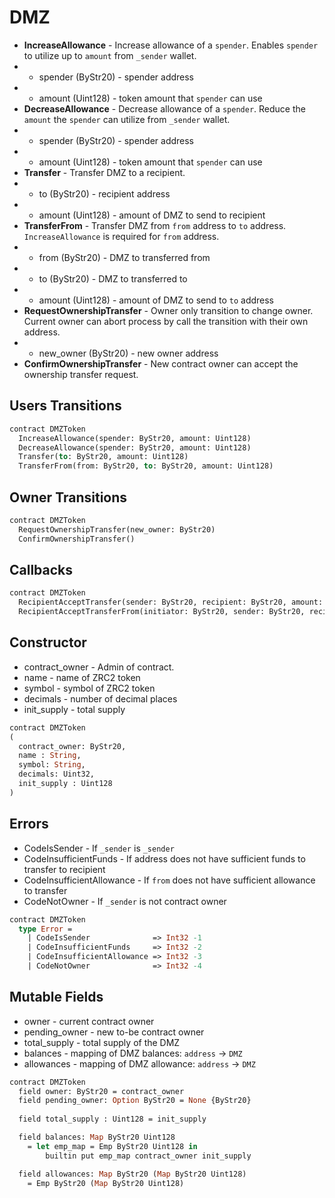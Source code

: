 # DMZ

 * **IncreaseAllowance** - Increase allowance of a `spender`. Enables `spender` to utilize up to `amount` from `_sender` wallet.
 * - spender (ByStr20) - spender address
 * - amount (Uint128) - token amount that `spender` can use
 * **DecreaseAllowance** - Decrease allowance of a `spender`. Reduce the `amount` the `spender` can utilize from `_sender` wallet.
 * - spender (ByStr20) - spender address
 * - amount (Uint128) - token amount that `spender` can use
 * **Transfer** - Transfer DMZ to a recipient.
 * - to (ByStr20) - recipient address
 * - amount (Uint128) - amount of DMZ to send to recipient
 * **TransferFrom** - Transfer DMZ from `from` address to `to` address. `IncreaseAllowance` is required for `from` address.
 * - from (ByStr20) - DMZ to transferred from
 * - to (ByStr20) - DMZ to transferred to
 * - amount (Uint128) - amount of DMZ to send to `to` address
 * **RequestOwnershipTransfer** - Owner only transition to change owner. Current owner can abort process by call the transition with their own address.
 * - new_owner (ByStr20) - new owner address
 * **ConfirmOwnershipTransfer** - New contract owner can accept the ownership transfer request.

## Users Transitions
```Ocaml
contract DMZToken
  IncreaseAllowance(spender: ByStr20, amount: Uint128)
  DecreaseAllowance(spender: ByStr20, amount: Uint128)
  Transfer(to: ByStr20, amount: Uint128)
  TransferFrom(from: ByStr20, to: ByStr20, amount: Uint128)
```

## Owner Transitions
```Ocaml
contract DMZToken
  RequestOwnershipTransfer(new_owner: ByStr20)
  ConfirmOwnershipTransfer()
```

## Callbacks
```Ocaml
contract DMZToken
  RecipientAcceptTransfer(sender: ByStr20, recipient: ByStr20, amount: Uint128)
  RecipientAcceptTransferFrom(initiator: ByStr20, sender: ByStr20, recipient: ByStr20, amount: Uint128)
```

## Constructor

  * contract_owner - Admin of contract.
  * name - name of ZRC2 token
  * symbol - symbol of ZRC2 token
  * decimals - number of decimal places
  * init_supply - total supply

```Ocaml
contract DMZToken
(
  contract_owner: ByStr20,
  name : String,
  symbol: String,
  decimals: Uint32,
  init_supply : Uint128
)
```

## Errors

  * CodeIsSender - If `_sender` is `_sender`
  * CodeInsufficientFunds - If address does not have sufficient funds to transfer to recipient
  * CodeInsufficientAllowance - If `from` does not have sufficient allowance to transfer
  * CodeNotOwner - If `_sender` is not contract owner

```Ocaml
contract DMZToken
  type Error =
    | CodeIsSender              => Int32 -1
    | CodeInsufficientFunds     => Int32 -2
    | CodeInsufficientAllowance => Int32 -3
    | CodeNotOwner              => Int32 -4
```

## Mutable Fields
  * owner - current contract owner
  * pending_owner - new to-be contract owner
  * total_supply - total supply of the DMZ
  * balances - mapping of DMZ balances: `address` -> `DMZ`
  * allowances - mapping of DMZ allowance: `address` -> `DMZ`

```Ocaml
contract DMZToken
  field owner: ByStr20 = contract_owner
  field pending_owner: Option ByStr20 = None {ByStr20}
  
  field total_supply : Uint128 = init_supply

  field balances: Map ByStr20 Uint128 
    = let emp_map = Emp ByStr20 Uint128 in
        builtin put emp_map contract_owner init_supply

  field allowances: Map ByStr20 (Map ByStr20 Uint128) 
    = Emp ByStr20 (Map ByStr20 Uint128)
```